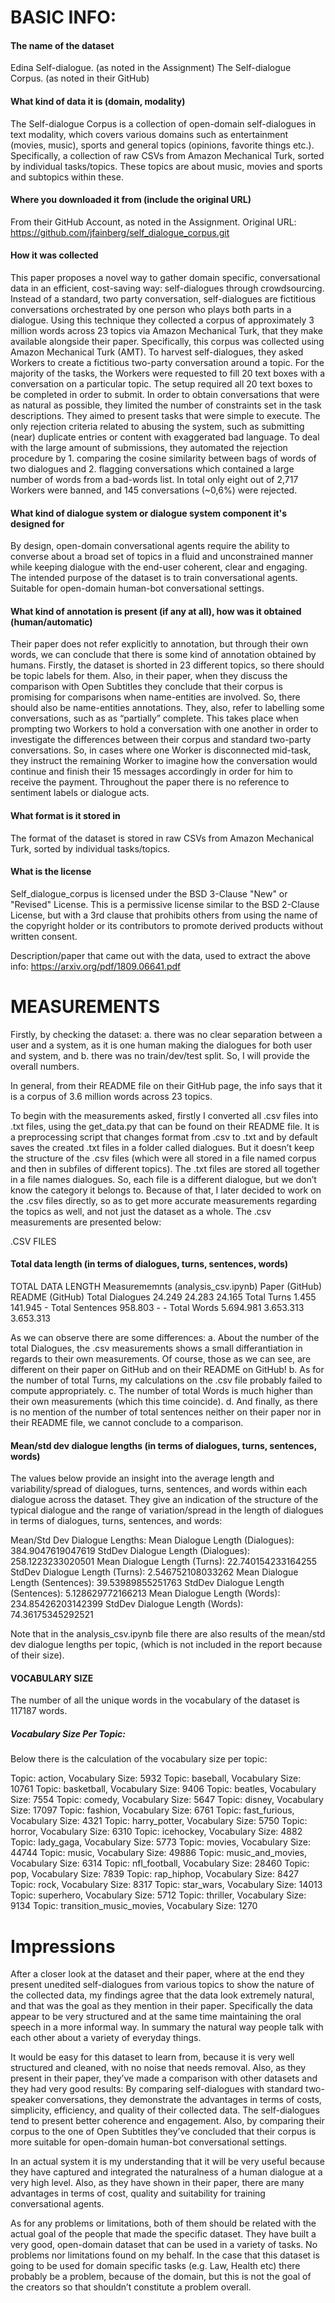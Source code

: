 # BASIC INFO:
#### The name of the dataset
Edina Self-dialogue. (as noted in the Assignment)
The Self-dialogue Corpus. (as noted in their GitHub)

#### What kind of data it is (domain, modality)
The Self-dialogue Corpus is a collection of open-domain self-dialogues in text modality, which covers various domains such as entertainment (movies, music), sports and general topics (opinions, favorite things etc.). Specifically, a collection of raw CSVs from Amazon Mechanical Turk, sorted by individual tasks/topics. These topics are about music, movies and sports and subtopics within these.

#### Where you downloaded it from (include the original URL)
From their GitHub Account, as noted in the Assignment. Original URL: https://github.com/jfainberg/self_dialogue_corpus.git 

#### How it was collected
This paper proposes a novel way to gather domain specific, conversational data in an efficient, cost-saving way: self-dialogues through crowdsourcing. Instead of a standard, two party conversation, self-dialogues are fictitious conversations orchestrated by one person who plays both parts in a dialogue. Using this technique they collected a corpus of approximately 3 million words across 23 topics via Amazon Mechanical Turk, that they make available alongside their paper.
Specifically, this corpus was collected using Amazon Mechanical Turk (AMT). To harvest self-dialogues, they asked Workers to create a fictitious two-party conversation around a topic. For the majority of the tasks, the Workers were requested to fill 20 text boxes with a conversation on a particular topic. The setup required all 20 text boxes to be completed in order to submit.
In order to obtain conversations that were as natural as possible, they limited the number of constraints set in the task descriptions. They aimed to present tasks that were simple to execute. The only rejection criteria related to abusing the system, such as submitting (near) duplicate entries or content with exaggerated bad language. To deal with the large amount of submissions, they automated the rejection procedure by 1. comparing the cosine similarity between bags of words of two dialogues and 2. flagging conversations which contained a large number of words from a bad-words list.
In total only eight out of 2,717 Workers were banned, and 145 conversations (~0,6%) were rejected.

#### What kind of dialogue system or dialogue system component it's designed for
By design, open-domain conversational agents require the ability to converse about a broad set of topics in a fluid and unconstrained manner while keeping dialogue with the end-user coherent, clear and engaging.
The intended purpose of the dataset is to train conversational agents. Suitable for open-domain human-bot conversational settings.

#### What kind of annotation is present (if any at all), how was it obtained (human/automatic)
Their paper does not refer explicitly to annotation, but through their own words, we can conclude that there is some kind of annotation obtained by humans. Firstly, the dataset is shorted in 23 different topics, so there should be topic labels for them. Also, in their paper, when they discuss the comparison with Open Subtitles they conclude that their corpus is promising for comparisons when name-entities are involved. So, there should also be name-entities annotations.
They, also, refer to labelling some conversations, such as as “partially” complete. This takes place when prompting two Workers to hold a conversation with one another in order to investigate the differences between their corpus and standard two-party conversations. So, in cases where one Worker is disconnected mid-task, they instruct the remaining Worker to imagine how the conversation would continue and finish their 15 messages accordingly in order for him to receive the payment.
Throughout the paper there is no reference to sentiment labels or dialogue acts.

#### What format is it stored in
The format of the dataset is stored in raw CSVs from Amazon Mechanical Turk, sorted by individual tasks/topics.

#### What is the license
Self_dialogue_corpus is licensed under the BSD 3-Clause "New" or "Revised" License. This is a permissive license similar to the BSD 2-Clause License, but with a 3rd clause that prohibits others from using the name of the copyright holder or its contributors to promote derived products without written consent.

Description/paper that came out with the data, used to extract the above info: https://arxiv.org/pdf/1809.06641.pdf  

# MEASUREMENTS
Firstly, by checking the dataset:
a.	there was no clear separation between a user and a system, as it is one human making the dialogues for both user and system, and
b. there was no train/dev/test split.
So, I will provide the overall numbers.

In general, from their README file on their GitHub page, the info says that it is a corpus of 3.6 million words across 23 topics. 

To begin with the measurements asked, firstly I converted all .csv files into .txt files, using the get_data.py that can be found on their README file. It is a preprocessing script that changes format from .csv to .txt and by default saves the created .txt files in a folder called dialogues. But it doesn’t keep the structure of the .csv files (which were all stored in a file named corpus and then in subfiles of different topics). The .txt files are stored all together in a file names dialogues. So, each file is a different dialogue, but we don’t know the category it belongs to.
Because of that, I later decided to work on the .csv files directly, so as to get more accurate measurements regarding the topics as well, and not just the dataset as a whole. The .csv measurements are presented below:

.CSV FILES

#### Total data length (in terms of dialogues, turns, sentences, words)

TOTAL DATA LENGTH Measurememnts (analysis_csv.ipynb)  Paper (GitHub) README (GitHub)
Total Dialogues		        24.249				   			24.283			24.165
Total Turns		            1.455			  				141.945				-
Total Sentences		        958.803							-				    -
Total Words		            5.694.981			   			3.653.313		3.653.313

As we can observe there are some differences:
a.	About the number of the total Dialogues, the .csv measurements shows a small differantiation in regards to their own measurements. Of course, those as we can see, are different on their paper on GitHub and on their README on GitHub!
b.	As for the number of total Turns, my calculations on the .csv file probably failed to compute appropriately.
c.	The number of total Words is much higher than their own measurements (which this time coincide).
d.	And finally, as there is no mention of the number of total sentences neither on their paper nor in their README file, we cannot conclude to a comparison.

#### Mean/std dev dialogue lengths (in terms of dialogues, turns, sentences, words)
The values below provide an insight into the average length and variability/spread of dialogues, turns, sentences, and words within each dialogue across the dataset. They give an indication of  the structure of the typical dialogue and the range of variation/spread in the length of dialogues in terms of dialogues, turns, sentences, and words:

Mean/Std Dev Dialogue Lengths:
Mean Dialogue Length (Dialogues): 384.9047619047619
StdDev Dialogue Length (Dialogues): 258.1223233020501
Mean Dialogue Length (Turns): 22.740154233164255
StdDev Dialogue Length (Turns): 2.546752108033262
Mean Dialogue Length (Sentences): 39.53989855251763
StdDev Dialogue Length (Sentences): 5.128629772166213
Mean Dialogue Length (Words): 234.85426203142399
StdDev Dialogue Length (Words): 74.36175345292521

Note that in the analysis_csv.ipynb file there are also results of the mean/std dev dialogue lengths per topic, (which is not included in the report because of their size).

#### VOCABULARY SIZE
The number of all the unique words in the vocabulary of the dataset is 117187 words. 

##### Vocabulary Size Per Topic:
Below there is the calculation of the vocabulary size per topic: 

Topic: action, Vocabulary Size: 5932
Topic: baseball, Vocabulary Size: 10761
Topic: basketball, Vocabulary Size: 9406
Topic: beatles, Vocabulary Size: 7554
Topic: comedy, Vocabulary Size: 5647
Topic: disney, Vocabulary Size: 17097
Topic: fashion, Vocabulary Size: 6761
Topic: fast_furious, Vocabulary Size: 4321
Topic: harry_potter, Vocabulary Size: 5750
Topic: horror, Vocabulary Size: 6310
Topic: icehockey, Vocabulary Size: 4882
Topic: lady_gaga, Vocabulary Size: 5773
Topic: movies, Vocabulary Size: 44744
Topic: music, Vocabulary Size: 49886
Topic: music_and_movies, Vocabulary Size: 6314
Topic: nfl_football, Vocabulary Size: 28460
Topic: pop, Vocabulary Size: 7839
Topic: rap_hiphop, Vocabulary Size: 8427
Topic: rock, Vocabulary Size: 8317
Topic: star_wars, Vocabulary Size: 14013
Topic: superhero, Vocabulary Size: 5712
Topic: thriller, Vocabulary Size: 9134
Topic: transition_music_movies, Vocabulary Size: 1270

# Impressions
After a closer look at the dataset and their paper, where at the end they present unedited self-dialogues from various topics to show the nature of the collected data, my findings agree that the data look extremely natural, and that was the goal as they mention in their paper. Specifically the data appear to be very structured and at the same time maintaining the oral speech in a more informal way. In summary the natural way people talk with each other about a variety of everyday things.

It would be easy for this dataset to learn from, because it is very well structured and cleaned, with no noise that needs removal. Also, as they present in their paper, they’ve made a comparison with other datasets and they had very good results: By comparing self-dialogues with standard two-speaker conversations, they demonstrate the advantages in terms of costs, simplicity, efficiency, and quality of their collected data. The self-dialogues tend to present better coherence and engagement. Also, by comparing their corpus to the one of Open Subtitles they’ve concluded that their corpus is more suitable for open-domain human-bot conversational settings.

In an actual system it is my understanding that it will be very useful because they have captured and integrated the naturalness of a human dialogue at a very high level. Also, as they have shown in their paper, there are many advantages in terms of cost, quality and suitability for training conversational agents.

As for any problems or limitations, both of them should be related with the actual goal of the people that made the specific dataset. They have built a very good, open-domain dataset that can be used in a variety of tasks. No problems nor limitations found on my behalf. In the case that this dataset is going to be used for domain specific tasks (e.g. Law, Health etc) there probably be a problem, because of the domain, but this is not the goal of the creators so that shouldn’t constitute a problem overall.
